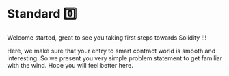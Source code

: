 # Standard :zero:
Welcome started, great to see you taking first steps towards Solidity !!!

Here, we make sure that your entry to smart contract world is smooth and interesting. So we present you very simple problem statement to get familiar with the wind. Hope you will feel better here. 